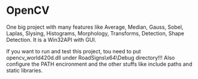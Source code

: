 # OpenCV
One big project with many features like Average, Median, Gauss, Sobel, Laplas, Slysing, Histograms, Morphology, Transforms, Detection, Shape Detection. It is a Win32API with GUI.

If you want to run and test this project, tou need to put opencv_world420d.dll under RoadSigns\x64\Debug directory!!! Also configure the PATH encironment and the other stuffs like include paths and static libraries.
